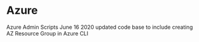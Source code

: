 # Azure
Azure Admin Scripts
June 16 2020 updated code base to include creating AZ Resource Group in Azure CLI
